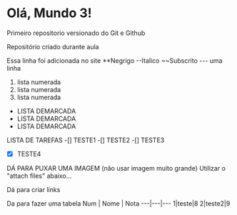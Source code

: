 # Olá, Mundo 3!
 Primeiro repositorio versionado do Git e Github

 Repositório criado durante aula
 
 Essa linha foi adicionada no site
**Negrigo
--Italico
~~Subscrito
--- uma linha

1. lista numerada
1. lista numerada
1. lista numerada

* LISTA DEMARCADA
* LISTA DEMARCADA
* LISTA DEMARCADA

LISTA DE TAREFAS
-[] TESTE1
-[] TESTE2
-[] TESTE3
-[X] TESTE4

DÁ PARA PUXAR UMA IMAGEM (não usar imagem muito grande) Utilizar o "attach files" abaixo...

Dá para criar links 

Da para fazer uma tabela
Num | Nome | Nota
---|---|---
1|teste|8
2|teste2|9
